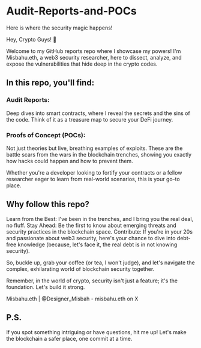# Audit-Reports-and-POCs
Here is where the security magic happens!

Hey, Crypto Guys! 🚀

Welcome to my GitHub reports repo where I showcase my powers! I'm Misbahu.eth, a web3 security researcher, here to dissect, analyze, and expose the vulnerabilities that hide deep in the crypto codes.

## In this repo, you'll find:

### Audit Reports: 
Deep dives into smart contracts, where I reveal the secrets and the sins of the code. Think of it as a treasure map to secure your DeFi journey.
### Proofs of Concept (POCs): 
Not just theories but live, breathing examples of exploits. These are the battle scars from the wars in the blockchain trenches, showing you exactly how hacks could happen and how to prevent them.

Whether you're a developer looking to fortify your contracts or a fellow researcher eager to learn from real-world scenarios, this is your go-to place. 

## Why follow this repo?

Learn from the Best: I've been in the trenches, and I bring you the real deal, no fluff.
Stay Ahead: Be the first to know about emerging threats and security practices in the blockchain space.
Contribute: If you're in your 20s and passionate about web3 security, here's your chance to dive into debt-free knowledge (because, let's face it, the real debt is in not knowing security).

So, buckle up, grab your coffee (or tea, I won't judge), and let's navigate the complex, exhilarating world of blockchain security together. 

Remember, in the world of crypto, security isn't just a feature; it's the foundation. Let's build it strong.

Misbahu.eth | @Designer_Misbah - misbahu.eth on X

## P.S. 
If you spot something intriguing or have questions, hit me up! Let's make the blockchain a safer place, one commit at a time.
